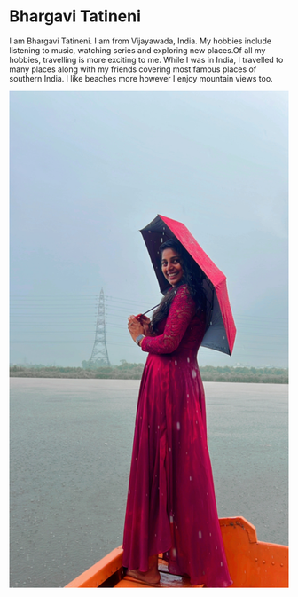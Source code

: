 # Bhargavi Tatineni

I am Bhargavi Tatineni. I am from Vijayawada, India.
My hobbies include listening to music, watching series and exploring new places.Of all my hobbies, travelling is more exciting to me.
While I was in India, I travelled to many places along with my friends covering most famous places of southern India. I like beaches more however I enjoy mountain views too.

![Picture of Bhargavi Tatineni](BhargaviTatineniImage.JPG)